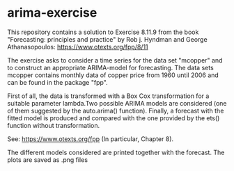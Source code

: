 # arima-exercise

This repository contains a solution to Exercise 8.11.9 from the book "Forecasting: principles and practice" by Rob j. Hyndman and George Athanasopoulos: https://www.otexts.org/fpp/8/11

The exercise asks to consider a time series for the data set "mcopper" and to construct an appropriate ARIMA-model for forecasting. The data sets mcopper contains monthly data of copper price from 1960 until 2006 and can be found in the package "fpp".

First of all, the data is transformed with a Box Cox transformation for a suitable parameter lambda.Two possible ARIMA models are considered (one of them suggested by the auto.arima() function). Finally, a forecast with the fitted model is produced and compared with the one provided by the ets() function without transformation.

See: https://www.otexts.org/fpp (In particular, Chapter 8).

The different models considered are printed together with the forecast. The plots are saved as .png files
